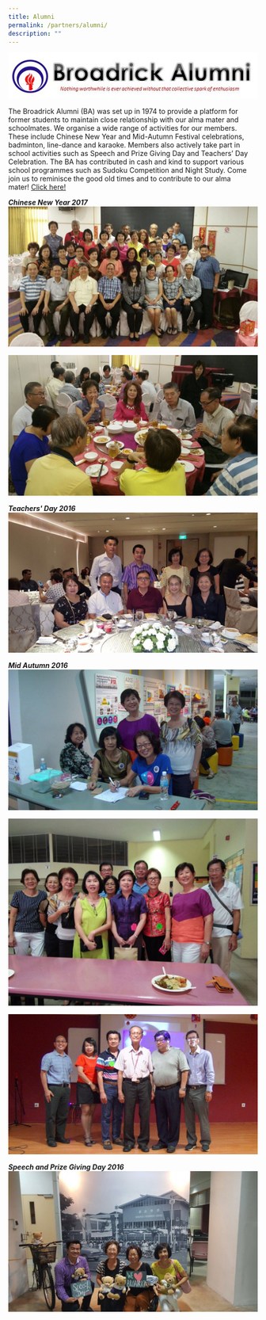 ```yaml
---
title: Alumni
permalink: /partners/alumni/
description: ""
---
```

![](/images/ba.jpg)

The Broadrick Alumni (BA) was set up in 1974 to provide a platform for former students to maintain close relationship with our alma mater and schoolmates. We organise a wide range of activities for our members. These include Chinese New Year and Mid-Autumn Festival celebrations, badminton, line-dance and karaoke. Members also actively take part in school activities such as Speech and Prize Giving Day and Teachers’ Day Celebration. The BA has contributed in cash and kind to support various school programmes such as Sudoku Competition and Night Study. Come join us to reminisce the good old times and to contribute to our alma mater! [Click here!](https://www.facebook.com/groups/broadrickalumni)  

**_Chinese New Year 2017_**
![](/images/ba%201.jpg)

![](/images/ba%202.jpg)

**_Teachers' Day 2016_**
![](/images/ba%203.jpg)

**_Mid Autumn 2016_**
![](/images/ba%204.jpg)

![](/images/ba%205.jpg)

![](/images/ba%206.jpg)

**_Speech and Prize Giving Day 2016_**
![](/images/ba%207.jpg)